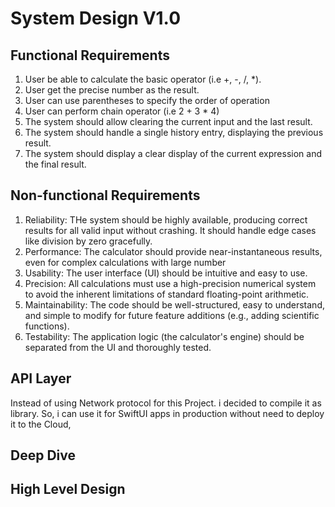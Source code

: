 # System Design V1.0
## Functional Requirements
1. User be able to calculate the basic operator (i.e +, -, /, *).
2. User get the precise number as the result.
3. User can use parentheses to specify the order of operation
4. User can perform chain operator (i.e 2 + 3 * 4)
5. The system should allow clearing the current input and the last result.
6. The system should handle a single history entry, displaying the previous result.
7. The system should display a clear display of the current expression and the final result.

## Non-functional Requirements
1. Reliability: THe system should be highly available, producing correct results for all valid input without crashing. It should handle edge cases like division by zero gracefully.
2. Performance: The calculator should provide near-instantaneous results, even for complex calculations with large number
3. Usability: The user interface (UI) should be intuitive and easy to use.
4. Precision: All calculations must use a high-precision numerical system to avoid the inherent limitations of standard floating-point arithmetic.
5. Maintainability: The code should be well-structured, easy to understand, and simple to modify for future feature additions (e.g., adding scientific functions).
6. Testability: The application logic (the calculator's engine) should be separated from the UI and thoroughly tested.

## API Layer
Instead of using Network protocol for this Project. i decided to compile it as library.
So, i can use it for SwiftUI apps in production without need to deploy it to the Cloud,

## Deep Dive

## High Level Design